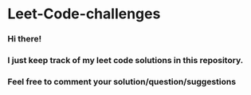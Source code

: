 # Leet-Code-challenges

### Hi there!
### I just keep track of my leet code solutions in this repository.
### Feel free to comment your solution/question/suggestions